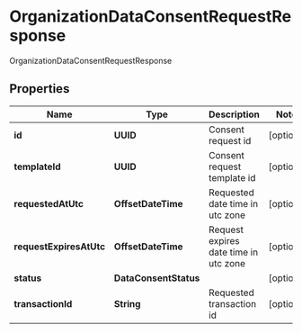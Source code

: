

# OrganizationDataConsentRequestResponse

OrganizationDataConsentRequestResponse

## Properties

Name | Type | Description | Notes
------------ | ------------- | ------------- | -------------
**id** | **UUID** | Consent request id |  [optional]
**templateId** | **UUID** | Consent request template id |  [optional]
**requestedAtUtc** | **OffsetDateTime** | Requested date time in utc zone |  [optional]
**requestExpiresAtUtc** | **OffsetDateTime** | Request expires date time in utc zone |  [optional]
**status** | **DataConsentStatus** |  |  [optional]
**transactionId** | **String** | Requested transaction id |  [optional]



